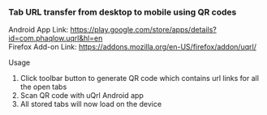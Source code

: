 ### Tab URL transfer from desktop to mobile using QR codes
  
Android App Link: https://play.google.com/store/apps/details?id=com.phaqlow.uqrl&hl=en  
Firefox Add-on Link: https://addons.mozilla.org/en-US/firefox/addon/uqrl/
  
Usage
1. Click toolbar button to generate QR code which contains url links for all the open tabs
2. Scan QR code with uQrl Android app
3. All stored tabs will now load on the device
